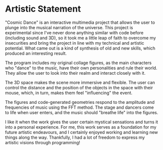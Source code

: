# Artistic Statement

"Cosmic Dance" is an interactive multimedia project that allows the user to plunge into the musical narration of the universe. This project is experimental since I've never done anything similar with code before (including sound and 3D), so it took me a little leap of faith to overcome my insecurities and bring the project in line with my technical and artistic potential. What came out is a kind of synthesis of old and new skills, which produced an interesting result.


The program includes my original collage figures, as the main characters who "dance" to the music, have their own personalities and rule their world. They allow the user to look into their realm and interact closely with it.

The 3D space makes the scene more immersive and flexible. The user can control the distance and the position of the objects in the space with their mouse, which, in turn, makes them feel "influencing" the event.

The figures and code-generated geometries respond to the amplitude and frequencies of music using the FFT method. The stage and dancers come to life when user enters, and the music should "breathe life" into the figures.

I like it when the work gives the user certain mystical sensations and turns it into a personal experience. For me, this work serves as a foundation for my future artistic endeavours, and I certainly enjoyed working and learning new things along the way. Thankfully, I had a lot of freedom to express my artistic visions through programming!

